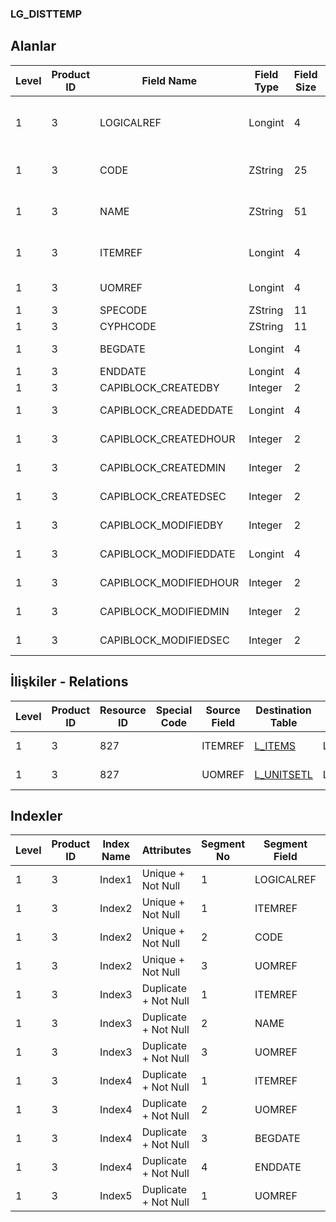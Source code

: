 ### LG_DISTTEMP

## Alanlar

**Level**|**Product ID**|**Field Name**|**Field Type**|**Field Size**|**Field Offset**|**Türkçe Açıklama**|**Expression**
-----|-----|-----|-----|-----|-----|-----|-----
1|3|LOGICALREF|Longint|4|0|Dağıtım Şablonu Log. Ref.|Distribution Template Logical Reference
1|3|CODE|ZString|25|4|Dağıtım Şablonu Kodu|Distribution Template Code
1|3|NAME|ZString|51|29|Dağıtım Şablonu Açıklaması|Distribution Template Description
1|3|ITEMREF|Longint|4|80|Malzeme Kartı Referansı|Item Card Reference
1|3|UOMREF|Longint|4|84|Birim referansı|Unit Reference
1|3|SPECODE|ZString|11|88|Özel Kod|Aux. Code
1|3|CYPHCODE|ZString|11|99|Yetki Kodu|Auth. Code
1|3|BEGDATE|Longint|4|110|Başlangıç tarihi|Start Date
1|3|ENDDATE|Longint|4|114|Bitiş Tarihi|End Date
1|3|CAPIBLOCK_CREATEDBY|Integer|2|118|Oluşturan|Created By
1|3|CAPIBLOCK_CREADEDDATE|Longint|4|120|Oluşturulma Tarihi|Created Date
1|3|CAPIBLOCK_CREATEDHOUR|Integer|2|124|Oluşturulma Saati|Created Hour
1|3|CAPIBLOCK_CREATEDMIN|Integer|2|126|Oluşturulma Dakikası|Created Minute
1|3|CAPIBLOCK_CREATEDSEC|Integer|2|128|Oluşturulma Saniyesi|Created Second
1|3|CAPIBLOCK_MODIFIEDBY|Integer|2|130|Değiştiren|Modified By
1|3|CAPIBLOCK_MODIFIEDDATE|Longint|4|132|Değiştirilme Tarihi|Modified Date
1|3|CAPIBLOCK_MODIFIEDHOUR|Integer|2|136|Değiştirilme Saati|Modified Hour
1|3|CAPIBLOCK_MODIFIEDMIN|Integer|2|138|Değiştirilme Dakikası|Modified Minute
1|3|CAPIBLOCK_MODIFIEDSEC|Integer|2|140|Değiştirilme Saniyesi|Modified Second

## İlişkiler - Relations
**Level**|**Product ID**|**Resource ID**|**Special Code**|**Source Field**|**Destination Table**|**Destination Field**|**Relation Type**|**Extra Condition**
-----|-----|-----|-----|-----|-----|-----|-----|-----
1|3|827||ITEMREF|[L_ITEMS](../LG_ITEMS "L_ITEMS")|LOGICALREF|one-to-one|
1|3|827||UOMREF|[L_UNITSETL](../LG_UNITSETL "L_UNITSETL")|LOGICALREF|one-to-one|

## Indexler
**Level**|**Product ID**|**Index Name**|**Attributes**|**Segment No**|**Segment Field**|**Sense**
-----|-----|-----|-----|-----|-----|-----
1|3|Index1|Unique + Not Null|1|LOGICALREF|Ascending
1|3|Index2|Unique + Not Null|1|ITEMREF|Ascending
1|3|Index2|Unique + Not Null|2|CODE|Ascending
1|3|Index2|Unique + Not Null|3|UOMREF|Ascending
1|3|Index3|Duplicate + Not Null|1|ITEMREF|Ascending
1|3|Index3|Duplicate + Not Null|2|NAME|Ascending
1|3|Index3|Duplicate + Not Null|3|UOMREF|Ascending
1|3|Index4|Duplicate + Not Null|1|ITEMREF|Ascending
1|3|Index4|Duplicate + Not Null|2|UOMREF|Ascending
1|3|Index4|Duplicate + Not Null|3|BEGDATE|Ascending
1|3|Index4|Duplicate + Not Null|4|ENDDATE|Ascending
1|3|Index5|Duplicate + Not Null|1|UOMREF|Ascending
